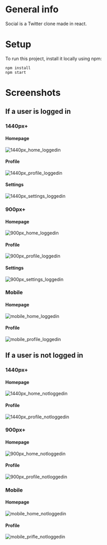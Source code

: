 # General info
Social is a Twitter clone made in react.

# Setup
To run this project, install it locally using npm:

```
npm install
npm start
```
# Screenshots
## If a user is logged in

### 1440px+
#### Homepage
![1440px_home_loggedin](https://github.com/MetaneRuS/social/blob/master/screenshots/home_web_1440_loggedin.png)
#### Profile
![1440px_profile_loggedin](https://github.com/MetaneRuS/social/blob/master/screenshots/profile_web_1440_loggedin.png)
#### Settings
![1440px_settings_loggedin](https://github.com/MetaneRuS/social/blob/master/screenshots/settings_web_1440.png)

### 900px+
#### Homepage
![900px_home_loggedin](https://github.com/MetaneRuS/social/blob/master/screenshots/home_web_900_loggedin.png)
#### Profile
![900px_profile_loggedin](https://github.com/MetaneRuS/social/blob/master/screenshots/profile_web_900_loggedin.png)
#### Settings
![900px_settings_loggedin](https://github.com/MetaneRuS/social/blob/master/screenshots/settings_web_900.png)

### Mobile
#### Homepage
![mobile_home_loggedin](https://github.com/MetaneRuS/social/blob/master/screenshots/home_mobile_loggedin.png)
#### Profile
![mobile_profile_loggedin](https://github.com/MetaneRuS/social/blob/master/screenshots/profile_mobile_loggedin.png)

## If a user is not logged in

### 1440px+
#### Homepage
![1440px_home_notloggedin](https://github.com/MetaneRuS/social/blob/master/screenshots/home_web_1440_notloggedin.png)
#### Profile
![1440px_profile_notloggedin](https://github.com/MetaneRuS/social/blob/master/screenshots/profile_web_1440_notloggedin.png)

### 900px+
#### Homepage
![900px_home_notloggedin](https://github.com/MetaneRuS/social/blob/master/screenshots/home_web_900_notloggedin.png)
#### Profile
![900px_profile_notloggedin](https://github.com/MetaneRuS/social/blob/master/screenshots/profile_web_900_notloggedin.png)

### Mobile
#### Homepage
![mobile_home_notloggedin](https://github.com/MetaneRuS/social/blob/master/screenshots/home_mobile_notloggedin.png)
#### Profile
![mobile_prifle_notloggedin](https://github.com/MetaneRuS/social/blob/master/screenshots/profile_mobile_notloggedin.png)
